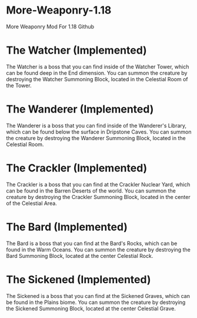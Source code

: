 # More-Weaponry-1.18
More Weaponry Mod For 1.18 Github


# The Watcher (Implemented)
The Watcher is a boss that you can find inside of the Watcher Tower, which can be found deep in the End dimension. You can summon the creature by destroying the Watcher Summoning Block, located in the Celestial Room of the Tower.

# The Wanderer (Implemented)
The Wanderer is a boss that you can find inside of the Wanderer's Library, which can be found below the surface in Dripstone Caves. You can summon the creature by destroying the Wanderer Summoning Block, located in the Celestial Room.

# The Crackler (Implemented)
The Crackler is a boss that you can find at the Crackler Nuclear Yard, which can be found in the Barren Deserts of the world. You can summon the creature by destroying the Crackler Summoning Block, located in the center of the Celestial Area.

# The Bard (Implemented)
The Bard is a boss that you can find at the Bard's Rocks, which can be found in the Warm Oceans. You can summon the creature by destroying the Bard Summoning Block, located at the center Celestial Rock.

# The Sickened (Implemented)
The Sickened is a boss that you can find at the Sickened Graves, which can be found in the Plains biome. You can summon the creature by destroying the Sickened Summoning Block, located at the center Celestial Grave.
